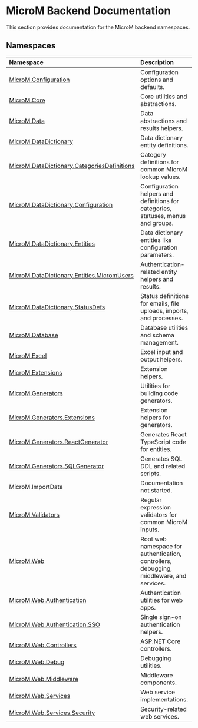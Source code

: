 # MicroM Backend Documentation

This section provides documentation for the MicroM backend namespaces.

## Namespaces
| Namespace | Description |
|:---|:---|
| [MicroM.Configuration](MicroM.Configuration/index.md) | Configuration options and defaults. |
| [MicroM.Core](MicroM.Core/index.md) | Core utilities and abstractions. |
| [MicroM.Data](MicroM.Data/index.md) | Data abstractions and results helpers. |
| [MicroM.DataDictionary](MicroM.DataDictionary/index.md) | Data dictionary entity definitions. |
| [MicroM.DataDictionary.CategoriesDefinitions](MicroM.DataDictionary.CategoriesDefinitions/index.md) | Category definitions for common MicroM lookup values. |
| [MicroM.DataDictionary.Configuration](MicroM.DataDictionary.Configuration/index.md) | Configuration helpers and definitions for categories, statuses, menus and groups. |
| [MicroM.DataDictionary.Entities](MicroM.DataDictionary.Entities/index.md) | Data dictionary entities like configuration parameters. |
| [MicroM.DataDictionary.Entities.MicromUsers](MicroM.DataDictionary.Entities.MicromUsers/index.md) | Authentication-related entity helpers and results. |
| [MicroM.DataDictionary.StatusDefs](MicroM.DataDictionary.StatusDefs/index.md) | Status definitions for emails, file uploads, imports, and processes. |
| [MicroM.Database](MicroM.Database/index.md) | Database utilities and schema management. |
| [MicroM.Excel](MicroM.Excel/index.md) | Excel input and output helpers. |
| [MicroM.Extensions](MicroM.Extensions/index.md) | Extension helpers. |
| [MicroM.Generators](MicroM.Generators/index.md) | Utilities for building code generators. |
| [MicroM.Generators.Extensions](MicroM.Generators.Extensions/index.md) | Extension helpers for generators. |
| [MicroM.Generators.ReactGenerator](MicroM.Generators.ReactGenerator/index.md) | Generates React TypeScript code for entities. |
| [MicroM.Generators.SQLGenerator](MicroM.Generators.SQLGenerator/index.md) | Generates SQL DDL and related scripts. |
| MicroM.ImportData | Documentation not started. |
| [MicroM.Validators](MicroM.Validators/index.md) | Regular expression validators for common MicroM inputs. |
| [MicroM.Web](MicroM.Web/index.md) | Root web namespace for authentication, controllers, debugging, middleware, and services. |
| [MicroM.Web.Authentication](MicroM.Web.Authentication/index.md) | Authentication utilities for web apps. |
| [MicroM.Web.Authentication.SSO](MicroM.Web.Authentication.SSO/index.md) | Single sign-on authentication helpers. |
| [MicroM.Web.Controllers](MicroM.Web.Controllers/index.md) | ASP.NET Core controllers. |
| [MicroM.Web.Debug](MicroM.Web.Debug/index.md) | Debugging utilities. |
| [MicroM.Web.Middleware](MicroM.Web.Middleware/index.md) | Middleware components. |
| [MicroM.Web.Services](MicroM.Web.Services/index.md) | Web service implementations. |
| [MicroM.Web.Services.Security](MicroM.Web.Services.Security/index.md) | Security-related web services. |
